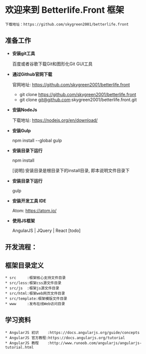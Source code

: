 # 欢迎来到 Betterlife.Front 框架
    下载地址：https://github.com/skygreen2001/betterlife.front

## 准备工作
* **安装git工具**

    百度或者谷歌下载Git和图形化Git GUI工具

* **通过Github官网下载**

    官网地址: https://github.com/skygreen2001/betterlife.front
    * git clone https://github.com/skygreen2001/betterlife.front
    * git clone git@github.com:skygreen2001/betterlife.front.git

* **安装NodeJs**

    下载地址: https://nodejs.org/en/download/

* **安装Gulp**

  npm install --global gulp

* **安装目录下运行**

  npm install

  [说明]:安装目录是根目录下的install目录, 即本说明文件目录下

* **安装目录下运行**

  gulp

* **安装开发工具 IDE**

  Atom: https://atom.io/

* **使用JS框架**

   AngularJS | JQuery | React [todo]

## 开发流程：


## 框架目录定义

    * src     :框架核心支持文件目录
    * src/less:框架css源文件目录
    * src/js  :框架js源文件目录
    * src/html:框架web网页文件目录
    * src/template:框架模版文件目录
    * www     :发布在线Web访问目录

## 学习资料
    * AngularJS 初识    :https://docs.angularjs.org/guide/concepts
    * AngularJS 官方教程:https://docs.angularjs.org/tutorial
    * AngularJS 教程    :http://www.runoob.com/angularjs/angularjs-tutorial.html
